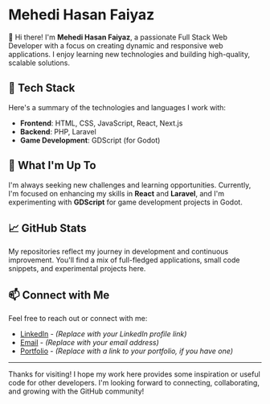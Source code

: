 # Mehedi Hasan Faiyaz

👋 Hi there! I'm **Mehedi Hasan Faiyaz**, a passionate Full Stack Web Developer with a focus on creating dynamic and responsive web applications. I enjoy learning new technologies and building high-quality, scalable solutions.

## 🔧 Tech Stack

Here's a summary of the technologies and languages I work with:

- **Frontend**: HTML, CSS, JavaScript, React, Next.js
- **Backend**: PHP, Laravel
- **Game Development**: GDScript (for Godot)

## 🌱 What I'm Up To

I'm always seeking new challenges and learning opportunities. Currently, I'm focused on enhancing my skills in **React** and **Laravel**, and I'm experimenting with **GDScript** for game development projects in Godot.

## 📈 GitHub Stats

My repositories reflect my journey in development and continuous improvement. You'll find a mix of full-fledged applications, small code snippets, and experimental projects here.

## 📫 Connect with Me

Feel free to reach out or connect with me:

- [LinkedIn](#) - *(Replace with your LinkedIn profile link)*
- [Email](mailto:your.email@example.com) - *(Replace with your email address)*
- [Portfolio](#) - *(Replace with a link to your portfolio, if you have one)*

---

Thanks for visiting! I hope my work here provides some inspiration or useful code for other developers. I'm looking forward to connecting, collaborating, and growing with the GitHub community!
